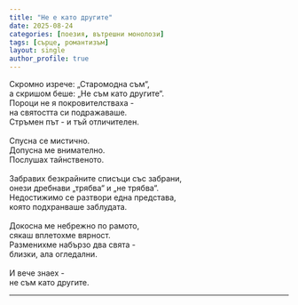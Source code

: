 ```yaml
---
title: "Не е като другите"
date: 2025-08-24
categories: [поезия, вътрешни монолози]
tags: [сърце, романтизъм]
layout: single
author_profile: true
---
```


<div class="poem3">

Скромно изрече: „Старомодна съм“, <br/>
а скришом беше: „Не съм като другите“.<br/>
Пороци не я покровителстваха -<br/>
на святостта си подражаваше.<br/>
Стръмен път - и тъй отличителен.<br/>
<br/>
Спусна се мистично.<br/>
Допусна ме внимателно.<br/>
Послушах тайнственото.<br/>
<br/>
Забравих безкрайните списъци със забрани,<br/>
онези дребнави „трябва“ и „не трябва“.<br/>
Недостижимо се разтвори една представа,<br/>
която подхранваше заблудата.<br/>
<br/>
Докосна ме небрежно по рамото,<br/>
сякаш вплетохме вярност.<br/>
Разменихме набързо два свята -<br/>
близки, ала огледални.<br/>
<br/>
И вече знаех -<br/>
не съм като другите.

<hr/>
</div>